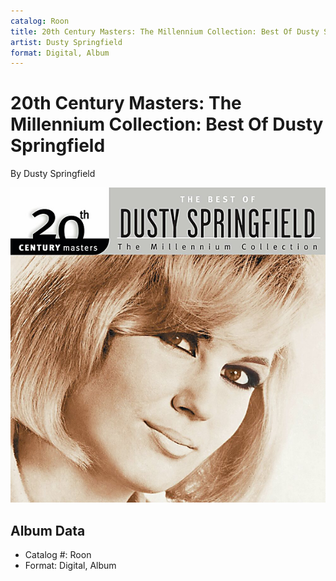 ```yaml
---
catalog: Roon
title: 20th Century Masters: The Millennium Collection: Best Of Dusty Springfield
artist: Dusty Springfield
format: Digital, Album
---
```


# 20th Century Masters: The Millennium Collection: Best Of Dusty Springfield

By Dusty Springfield

![](../../assets/albumcovers/Dusty_Springfield-20th_Century_Masters-_The_Millennium_Collection-_Best_Of_Dusty_Springfield.png)

## Album Data

- Catalog #: Roon
- Format: Digital, Album

